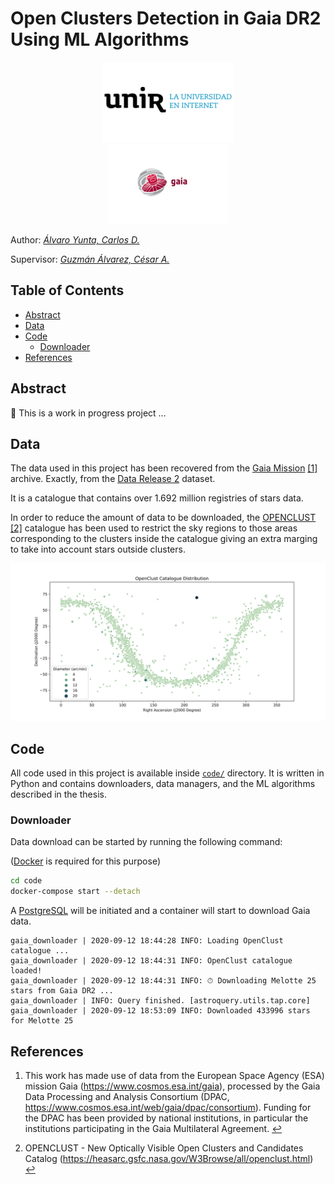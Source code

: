 # Open Clusters Detection in Gaia DR2 Using ML Algorithms

<div align=center>
  <a href="https://www.unir.net"><img src="images/unir-logo.png" alt="UNIR" title="UNIR" hspace="30" height="128px" /></a>
  <a href="https://sci.esa.int/gaia"><img src="images/esa-gaia-logo.png" alt="ESA Gaia" title="ESA Gaia" hspace="30" height="128px" /></a>
</div>

Author: [_Álvaro Yunta, Carlos D._][author_profile]

Supervisor: [_Guzmán Álvarez, César A._][supervisor_profile]

## Table of Contents

- [Abstract](#abstract)
- [Data](#data)
- [Code](#code)
  - [Downloader](#downloader)
- [References](#references)

## Abstract

🚧 This is a work in progress project ...

## Data

The data used in this project has been recovered from the [Gaia Mission][gaia_mission] <span id="a1">[[1]](#f1)</span> archive.
Exactly, from the [Data Release 2][gaia_dr2] dataset.

It is a catalogue that contains over 1.692 million registries of stars data.

In order to reduce the amount of data to be downloaded,
the [OPENCLUST][openclust] <span id="a2">[[2]](#f2)</span> catalogue has been used to restrict
the sky regions to those areas corresponding to the clusters inside the catalogue
giving an extra marging to take into account stars outside clusters.

<img src="images/openclust_distribution.svg" title="OpenClust Catalogue Distribution" heigh="256px">

## Code

All code used in this project is available inside [`code/`](code) directory.
It is written in Python and contains downloaders, data managers, and the ML algorithms described in the thesis.

### Downloader

Data download can be started by running the following command:

([Docker][docker] is required for this purpose)

```sh
cd code
docker-compose start --detach
```

A [PostgreSQL][postgresql] will be initiated and a container will start to download Gaia data.

```
gaia_downloader | 2020-09-12 18:44:28 INFO: Loading OpenClust catalogue ...
gaia_downloader | 2020-09-12 18:44:31 INFO: OpenClust catalogue loaded!
gaia_downloader | 2020-09-12 18:44:31 INFO: ⏱ Downloading Melotte 25 stars from Gaia DR2 ...
gaia_downloader | INFO: Query finished. [astroquery.utils.tap.core]
gaia_downloader | 2020-09-12 18:53:09 INFO: Downloaded 433996 stars for Melotte 25
```

## References

1. <span id="f1"></span> This work has made use of data from the European Space Agency (ESA) mission Gaia (https://www.cosmos.esa.int/gaia), processed by the Gaia Data Processing and Analysis Consortium (DPAC, https://www.cosmos.esa.int/web/gaia/dpac/consortium). Funding for the DPAC has been provided by national institutions, in particular the institutions participating in the Gaia Multilateral Agreement. [↩️](#a1)

2. <span id="f2"></span> OPENCLUST - New Optically Visible Open Clusters and Candidates Catalog (https://heasarc.gsfc.nasa.gov/W3Browse/all/openclust.html) [↩️](#a2)

[openclust]: https://heasarc.gsfc.nasa.gov/W3Browse/star-catalog/openclust.html
[author_profile]: https://cdalvaro.io
[supervisor_profile]: https://www.unir.net/profesores/cesar-augusto-guzman-alvarez/
[gaia_mission]: https://www.cosmos.esa.int/web/gaia/the-mission
[gaia_dr2]: https://www.cosmos.esa.int/web/gaia/data-release-2
[docker]: https://www.docker.com
[postgresql]: https://www.postgresql.org
